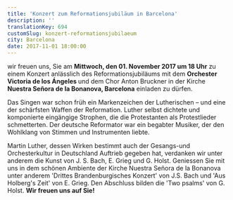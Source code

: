 ```yaml
---
title: 'Konzert zum Reformationsjubiläum in Barcelona'
description: ''
translationKey: 694
customSlug: konzert-reformationsjubilaeum
city: Barcelona
date: 2017-11-01 18:00:00
---
```


wir freuen uns, Sie am <strong>Mittwoch, den 01. November 2017 um 18 Uhr</strong> zu einem Konzert anlässlich des Reformationsjubiläums mit dem <strong>Orchester Victoria de los Ángeles </strong>und dem Chor Anton Bruckner in der Kirche <strong>Nuestra Señora de la Bonanova, Barcelona</strong> einladen zu dürfen.

Das Singen war schon früh ein Markenzeichen der Lutherischen – und eine der schärfsten Waffen der Reformation. Luther selbst dichtete und komponierte eingängige Strophen, die die Protestanten als Protestlieder schmetterten. Der deutsche Reformator war ein begabter Musiker, der den Wohlklang von Stimmen und Instrumenten liebte.

Martin Luther, dessen Wirken bestimmt auch der Gesangs-und Orchesterkultur in Deutschland Auftrieb gegeben hat, verdanken wir unter anderem die Kunst von J. S. Bach, E. Grieg und G. Holst. Geniessen Sie mit uns in dem schönen Ambiente der Kirche Nuestra Señora de la Bonanova unter anderem 'Drittes Brandenburgisches Konzert' von J.S. Bach und 'Aus Holberg's Zeit' von E. Grieg. Den Abschluss bilden die 'Two psalms' von G. Holst. <strong> Wir freuen uns auf Sie!</strong>
